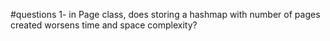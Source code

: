 #questions
1- in Page class, does storing a hashmap with number of pages created worsens time and space complexity?
